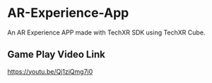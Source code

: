 # AR-Experience-App
An AR Experience APP made with TechXR SDK using TechXR Cube.

## Game Play Video Link
https://youtu.be/Qj1ziQmg7j0
